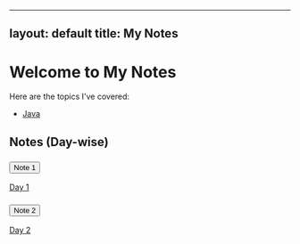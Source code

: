 <link rel="stylesheet" href="/assets/css/styles.css">
<script src="/assets/js/accordion.js"></script>


---
layout: default
title: My Notes
---

# Welcome to My Notes
Here are the topics I've covered:

- [Java](mdFiles/java.md)

## Notes (Day-wise)

### <button class="accordion">Note 1</button>
<div class="panel">
  <p><a href="mdFiles/sdeSheet/day1.md">Day 1</a></p>
</div>

### <button class="accordion">Note 2</button>
<div class="panel">
  <p><a href="mdFiles/sdeSheet/day2.md">Day 2</a></p>
</div>
